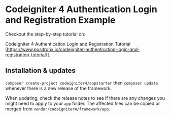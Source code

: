 # Codeigniter 4 Authentication Login and Registration Example

Checkout the step-by-step tutorial on:

Codeigniter 4 Authentication Login and Registration Tutorial [https://www.positronx.io/codeigniter-authentication-login-and-registration-tutorial/].



## Installation & updates

`composer create-project codeigniter4/appstarter` then `composer update` whenever
there is a new release of the framework.

When updating, check the release notes to see if there are any changes you might need to apply
to your `app` folder. The affected files can be copied or merged from
`vendor/codeigniter4/framework/app`.
